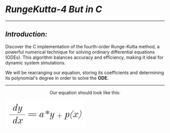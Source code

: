 # <em>RungeKutta-4 But in C</em>
<hr>
<h2><i>Introduction:</i></h2>
<p>Discover the C implementation of the fourth-order Runge-Kutta method, a powerful numerical technique for solving ordinary differential equations (ODEs). This algorithm balances accuracy and efficiency, making it ideal for dynamic system simulations.</p>
<p>We will be rearranging our equation, storing its coefficients and determining its polynomial's degree in order to solve the <strong>ODE.</strong></p>
<hr>
<p><center>Our equation should look like this:</center></p>
<img src="./img/img1.png" width=50% height=50%>

